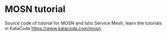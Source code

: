# MOSN tutorial
Source code of tutorial for MOSN and Istio Service Mesh, learn the tutorials in KataCoda <https://www.katacoda.com/mosn>.